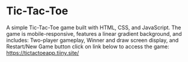 # Tic-Tac-Toe
A simple Tic-Tac-Toe game built with HTML, CSS, and JavaScript. The game is mobile-responsive, features a linear gradient background, and includes:  Two-player gameplay,  Winner and draw screen display, and  Restart/New Game button
click on link below to access the game: https://tictactoeapp.tiiny.site/
